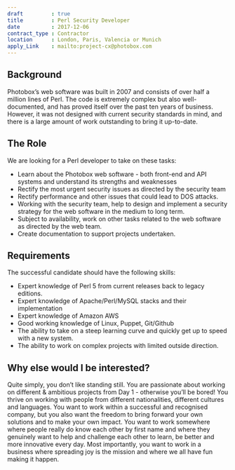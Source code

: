 ```yaml
---
draft         : true
title         : Perl Security Developer
date          : 2017-12-06
contract_type : Contractor
location      : London, Paris, Valencia or Munich
apply_Link    : mailto:project-cx@photobox.com
---
```


## Background
Photobox’s web software was built in 2007 and consists of over half a million lines of Perl. The code is extremely complex but also well-documented, and has proved itself over the past ten years of business. However, it was not designed with current security standards in mind,  and there is a large amount of work outstanding to bring it up-to-date.

## The Role

We are looking for a Perl developer to take on these tasks:
 
- Learn about the Photobox web software -  both front-end and API systems and understand its strengths and weaknesses
- Rectify the most urgent security issues as directed by the security team
- Rectify performance and other issues that could lead to DOS attacks.
- Working with the security team, help to design and implement a security strategy for the web software in the medium to long term.
- Subject to availability, work on other tasks related to the web software as directed by the web team.
- Create documentation to support projects undertaken.

## Requirements
 
The successful candidate should have the following skills:
 
- Expert knowledge of Perl 5 from current releases back to legacy editions.
- Expert knowledge of Apache/Perl/MySQL stacks and their implementation
- Expert knowledge of Amazon AWS
- Good working knowledge of Linux, Puppet, Git/Github
- The ability to take on a steep learning curve and quickly get up to speed with a new system.
- The ability to work on complex projects with limited outside direction.

## Why else would I be interested?

Quite simply, you don’t like standing still. You are passionate about working on different & ambitious projects from Day 1 - otherwise you’ll be bored! You thrive on working with people from different nationalities, different cultures and languages. You want to work within a successful and recognised company, but you also want the freedom to bring forward your own solutions and to make your own impact. You want to work somewhere where people really do know each other by first name and where they genuinely want to help and challenge each other to learn, be better and more innovative every day. Most importantly, you want to work in a business where spreading joy is the mission and where we all have fun making it happen.
